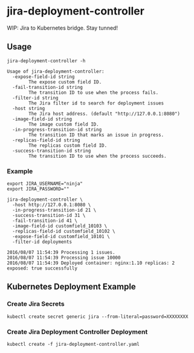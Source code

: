 # jira-deployment-controller

WIP: Jira to Kubernetes bridge. Stay tunned!

## Usage

```
jira-deployment-controller -h
```
```
Usage of jira-deployment-controller:
  -expose-field-id string
    	The expose custom field ID.
  -fail-transition-id string
    	The transition ID to use when the process fails.
  -filter-id string
    	The Jira filter id to search for deployment issues
  -host string
    	The Jira host address. (default "http://127.0.0.1:8080")
  -image-field-id string
    	The image custom field ID.
  -in-progress-transition-id string
    	The transition ID that marks an issue in progress.
  -replicas-field-id string
    	The replicas custom field ID.
  -success-transition-id string
    	The transition ID to use when the process succeeds.
```

### Example

```
export JIRA_USERNAME="ninja"
export JIRA_PASSWORD=""
```

```
jira-deployment-controller \
  -host http://127.0.0.1:8080 \
  -in-progress-transition-id 21 \
  -success-transition-id 31 \
  -fail-transition-id 41 \
  -image-field-id customfield_10103 \
  -replicas-field-id customfield_10102 \
  -expose-field-id customfield_10101 \
  -filter-id deployments
```

```
2016/08/07 11:54:39 Processing 1 issues.
2016/08/07 11:54:39 Processing issue 10000
2016/08/07 11:54:39 Deployed container: nginx:1.10 replicas: 2 exposed: true successfully
```

## Kubernetes Deployment Example

### Create Jira Secrets

```
kubectl create secret generic jira --from-literal=password=XXXXXXXX
```

### Create Jira Deployment Controller Deployment

```
kubectl create -f jira-deployment-controller.yaml
```

